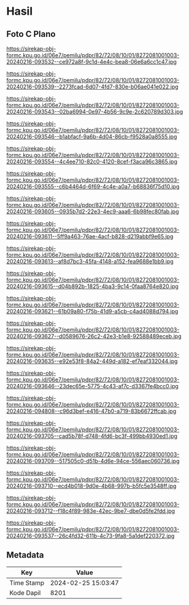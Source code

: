 # Hasil

## Foto C Plano

https://sirekap-obj-formc.kpu.go.id/06e7/pemilu/pdpr/82/72/08/10/01/8272081001003-20240216-093532--ce972a8f-9c1d-4e4c-bea8-06e6a6cc1c47.jpg

https://sirekap-obj-formc.kpu.go.id/06e7/pemilu/pdpr/82/72/08/10/01/8272081001003-20240216-093539--2273fcad-6d07-4fd7-830e-b06ae041e022.jpg

https://sirekap-obj-formc.kpu.go.id/06e7/pemilu/pdpr/82/72/08/10/01/8272081001003-20240216-093543--02ba6994-0e97-4b56-9c9e-2c620789d303.jpg

https://sirekap-obj-formc.kpu.go.id/06e7/pemilu/pdpr/82/72/08/10/01/8272081001003-20240216-093546--b1abfacf-9a6b-4d04-86cb-f9528a0a8555.jpg

https://sirekap-obj-formc.kpu.go.id/06e7/pemilu/pdpr/82/72/08/10/01/8272081001003-20240216-093554--4c4ee710-82c0-4120-8cef-f3aca96c3865.jpg

https://sirekap-obj-formc.kpu.go.id/06e7/pemilu/pdpr/82/72/08/10/01/8272081001003-20240216-093555--c6b4464d-6f69-4c4e-a0a7-b68836f75d10.jpg

https://sirekap-obj-formc.kpu.go.id/06e7/pemilu/pdpr/82/72/08/10/01/8272081001003-20240216-093605--0935b7d2-22e3-4ec9-aaa6-6b98fec80fab.jpg

https://sirekap-obj-formc.kpu.go.id/06e7/pemilu/pdpr/82/72/08/10/01/8272081001003-20240216-093611--5ff9a463-76ae-4acf-b828-d219abbf9e65.jpg

https://sirekap-obj-formc.kpu.go.id/06e7/pemilu/pdpr/82/72/08/10/01/8272081001003-20240216-093613--af8d7bc3-45fa-4148-a152-fea9688e1bb9.jpg

https://sirekap-obj-formc.kpu.go.id/06e7/pemilu/pdpr/82/72/08/10/01/8272081001003-20240216-093615--d04b892b-1825-4ba3-9c14-0faa8764e820.jpg

https://sirekap-obj-formc.kpu.go.id/06e7/pemilu/pdpr/82/72/08/10/01/8272081001003-20240216-093621--61b09a80-f75b-41d9-a5cb-c4ad4088d794.jpg

https://sirekap-obj-formc.kpu.go.id/06e7/pemilu/pdpr/82/72/08/10/01/8272081001003-20240216-093627--d0589676-26c2-42e3-b1e8-92588489eceb.jpg

https://sirekap-obj-formc.kpu.go.id/06e7/pemilu/pdpr/82/72/08/10/01/8272081001003-20240216-093635--e92e53f8-84a2-449d-a182-ef7eaf332044.jpg

https://sirekap-obj-formc.kpu.go.id/06e7/pemilu/pdpr/82/72/08/10/01/8272081001003-20240216-093646--23dec65e-5775-4c43-af7c-d3367fe4bcc0.jpg

https://sirekap-obj-formc.kpu.go.id/06e7/pemilu/pdpr/82/72/08/10/01/8272081001003-20240216-094808--c96d3bef-e416-47b0-a719-83b6672ffcab.jpg

https://sirekap-obj-formc.kpu.go.id/06e7/pemilu/pdpr/82/72/08/10/01/8272081001003-20240216-093705--cad5b78f-d748-4fd6-bc3f-499bb4930ed1.jpg

https://sirekap-obj-formc.kpu.go.id/06e7/pemilu/pdpr/82/72/08/10/01/8272081001003-20240216-093709--517505c0-d51b-4d6e-94ce-556aec060736.jpg

https://sirekap-obj-formc.kpu.go.id/06e7/pemilu/pdpr/82/72/08/10/01/8272081001003-20240216-093710--ecd4b018-9d0e-4b68-997b-b5fc5e3548ff.jpg

https://sirekap-obj-formc.kpu.go.id/06e7/pemilu/pdpr/82/72/08/10/01/8272081001003-20240216-093712--f18c4f89-983e-42ec-9be7-dbe0d5fe2fdd.jpg

https://sirekap-obj-formc.kpu.go.id/06e7/pemilu/pdpr/82/72/08/10/01/8272081001003-20240216-093537--26c4fd32-611b-4c73-9fa8-5a1def220372.jpg


## Metadata

| Key        | Value               |
| ---------- | ------------------- |
| Time Stamp | 2024-02-25 15:03:47 |
| Kode Dapil | 8201                |



